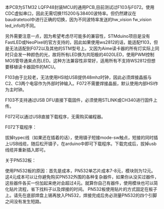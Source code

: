 本PCB为STM32 LQFP48封装MCU的通用PCB,目前测试过F103与F072。使用CDC虚拟串口，因此无需切换115200与38400波特率。但仍然建议在baudratetool中进行正确的切换，因为不同波特率发送的hw_vision fw_vision led_info均不同。

另外需要注意一点，因为希望考虑尽可能多的兼容性，STMduino项目是没有FastLED或NeoPixel的官方支持的，因此如果使用ws2812的话，能适配f103，但是无法适配到F072以及其他的STM型号上。又因为Aime读卡器的所有灯实际上同时只会发一种颜色的光，故将所有LED换为共阳极的4020LED，使用PWM控制MOS管导通来点亮LED。这种方法兼容性非常好，适用所有不支持WS2812但想要移植读卡器固件的MCU。

F103由于比较老，无法使用HSI给USB提供48mhz时钟，因此必须焊接晶振与C2、C3两个电容作为外部时钟输入。F072不需要焊接晶振，默认使用内部HSI作为主时钟。

F103不支持通过USB DFU直接下载固件，必须使用STLINK或CH340进行固件上传。

F072可以通过USB直接下载程序，无需购买编程器。

F072下载程序：

拔掉typec线（如果还在插着的话），使用镊子短接mode-sw触点，短接的同时插上USB线缆，随后松开镊子，在arduino中即可下载程序。下载完成后，拔掉usb线缆并重新插入即可。

关于PN532板：

使用PN532板的原因：首先是成本，PN532单芯片成本7-8元，模块则为12元。这4元成本可以让你避免购买PN532外围的各种复杂器件，如果你从没买过器件，这些器件各买一份加起来绝对会超过4元。就算你自己有器件，使用模块也可以简化贴片流程，省下找料子以及焊接的时间。
PN532板使用贴片的方式固定在板子上。请先在底部焊盘上锡再放入PN532，焊接完成后务必测量PN532的四个引脚之间没有发生短路。



